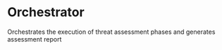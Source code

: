 # Orchestrator

Orchestrates the execution of threat assessment phases and generates assessment report
